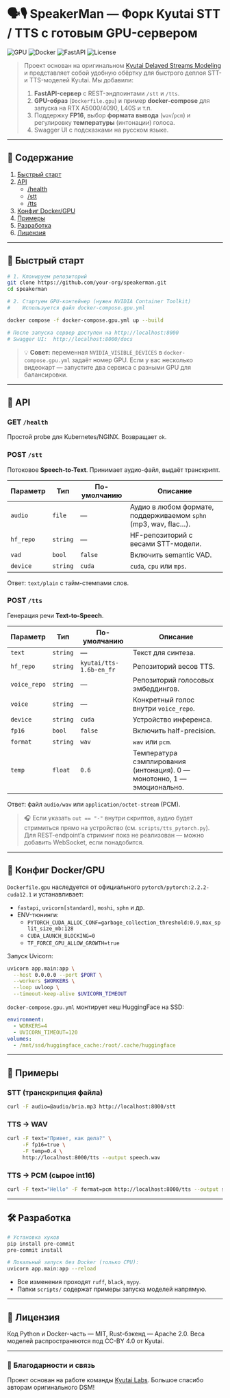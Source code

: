 # 🗣️🎙️ SpeakerMan — Форк Kyutai STT / TTS с готовым GPU-сервером

![GPU](https://img.shields.io/badge/GPU-ready-brightgreen)
![Docker](https://img.shields.io/badge/Docker-image-blue)
![FastAPI](https://img.shields.io/badge/FastAPI-0.110+-turquoise)
![License](https://img.shields.io/badge/License-MIT%2FApache--2.0-lightgrey)

> Проект основан на оригинальном [Kyutai Delayed Streams Modeling](https://github.com/kyutai-labs/delayed-streams-modeling) и представляет собой удобную обёртку для быстрого деплоя STT- и TTS-моделей Kyutai. Мы добавили:
>
> 1. **FastAPI-сервер** с REST-эндпоинтами `/stt` и `/tts`.
> 2. **GPU-образ** (`Dockerfile.gpu`) и пример **docker-compose** для запуска на RTX A5000/4090, L40S и т.п.
> 3. Поддержку **FP16**, выбор **формата вывода** (`wav`/`pcm`) и регулировку **температуры** (интонации) голоса.
> 4. Swagger UI с подсказками на русском языке.

---

## 🔎 Содержание
1. [Быстрый старт](#быстрый-старт)
2. [API](#api)
   * [/health](#health)
   * [/stt](#stt)
   * [/tts](#tts)
3. [Конфиг Docker/GPU](#конфиг-dockergpu)
4. [Примеры](#примеры)
5. [Разработка](#разработка)
6. [Лицензия](#лицензия)

---

## 🚀 Быстрый старт

```bash
# 1. Клонируем репозиторий
git clone https://github.com/your-org/speakerman.git
cd speakerman

# 2. Стартуем GPU-контейнер (нужен NVIDIA Container Toolkit)
#    Используется файл docker-compose.gpu.yml

docker compose -f docker-compose.gpu.yml up --build

# После запуска сервер доступен на http://localhost:8000
# Swagger UI:  http://localhost:8000/docs
```

> 💡 **Совет:** переменная `NVIDIA_VISIBLE_DEVICES` в `docker-compose.gpu.yml` задаёт номер GPU. Если у вас несколько видеокарт — запустите два сервиса с разными GPU для балансировки.

---

## 📖 API

### <a id="health"></a>GET `/health`
Простой probe для Kubernetes/NGINX. Возвращает `ok`.

### <a id="stt"></a>POST `/stt`
Потоковое **Speech-to-Text**. Принимает аудио-файл, выдаёт транскрипт.

| Параметр | Тип | По-умолчанию | Описание |
|----------|-----|--------------|----------|
| `audio` | `file` | — | Аудио в любом формате, поддерживаемом `sphn` (mp3, wav, flac…). |
| `hf_repo` | `string` | — | HF-репозиторий с весами STT-модели. |
| `vad` | `bool` | `false` | Включить semantic VAD. |
| `device` | `string` | `cuda` | `cuda`, `cpu` или `mps`.

Ответ: `text/plain` с тайм-стемпами слов.

### <a id="tts"></a>POST `/tts`
Генерация речи **Text-to-Speech**.

| Параметр | Тип | По-умолчанию | Описание |
|----------|-----|--------------|----------|
| `text` | `string` | — | Текст для синтеза. |
| `hf_repo` | `string` | `kyutai/tts-1.6b-en_fr` | Репозиторий весов TTS. |
| `voice_repo` | `string` | — | Репозиторий голосовых эмбеддингов. |
| `voice` | `string` | — | Конкретный голос внутри `voice_repo`. |
| `device` | `string` | `cuda` | Устройство инференса. |
| `fp16` | `bool` | `false` | Включить half-precision. |
| `format` | `string` | `wav` | `wav` или `pcm`. |
| `temp` | `float` | `0.6` | Температура сэмплирования (интонация). 0 — монотонно, 1 — эмоционально. |

Ответ: файл `audio/wav` или `application/octet-stream` (PCM).

> 🎧 Если указать `out == "-"` внутри скриптов, аудио будет стримиться прямо на устройство (см. `scripts/tts_pytorch.py`). Для REST-endpoint’а стриминг пока не реализован — можно добавить WebSocket, если понадобится.

---

## 🐳 Конфиг Docker/GPU

`Dockerfile.gpu` наследуется от официального `pytorch/pytorch:2.2.2-cuda12.1` и устанавливает:

* `fastapi`, `uvicorn[standard]`, `moshi`, `sphn` и др.
* ENV-тюнинги:
  * `PYTORCH_CUDA_ALLOC_CONF=garbage_collection_threshold:0.9,max_split_size_mb:128`
  * `CUDA_LAUNCH_BLOCKING=0`
  * `TF_FORCE_GPU_ALLOW_GROWTH=true`

Запуск Uvicorn:
```bash
uvicorn app.main:app \
  --host 0.0.0.0 --port $PORT \
  --workers $WORKERS \
  --loop uvloop \
  --timeout-keep-alive $UVICORN_TIMEOUT
```

`docker-compose.gpu.yml` монтирует кеш HuggingFace на SSD:
```yaml
environment:
  - WORKERS=4
  - UVICORN_TIMEOUT=120
volumes:
  - /mnt/ssd/huggingface_cache:/root/.cache/huggingface
```

---

## 🎤 Примеры

### STT (транскрипция файла)
```bash
curl -F audio=@audio/bria.mp3 http://localhost:8000/stt
```

### TTS → WAV
```bash
curl -F text="Привет, как дела?" \
     -F fp16=true \
     -F temp=0.4 \
     http://localhost:8000/tts --output speech.wav
```

### TTS → PCM (сырое int16)
```bash
curl -F text="Hello" -F format=pcm http://localhost:8000/tts --output speech.pcm
```

---

## 🛠️ Разработка

```bash
# Установка хуков
pip install pre-commit
pre-commit install

# Локальный запуск без Docker (только CPU):
uvicorn app.main:app --reload
```

* Все изменения проходят `ruff`, `black`, `mypy`.
* Папки `scripts/` содержат примеры запуска моделей напрямую.

---

## 📜 Лицензия

Код Python и Docker-часть — MIT, Rust-бэкенд — Apache 2.0. Веса моделей распространяются под CC-BY 4.0 от Kyutai.

---

### 💌 Благодарности и связь

Проект основан на работе команды [Kyutai Labs](https://kyutai.org/). Большое спасибо авторам оригинального DSM!
